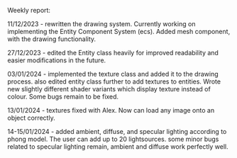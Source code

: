 Weekly report:

11/12/2023 - rewritten the drawing system. Currently working on implementing the Entity Component System (ecs). Added mesh component, with the drawing functionality.

27/12/2023 - edited the Entity class heavily for improved readability and easier modifications in the future.

03/01/2024 - implemented the texture class and added it to the drawing process. also edited entity class further to add textures to entities. Wrote new slightly different shader variants which display texture instead of colour. Some bugs remain to be fixed.

13/01/2024 - textures fixed with Alex. Now can load any image onto an object correctly.

14-15/01/2024 - added ambient, diffuse, and specular lighting according to phong model. The user can add up to 20 lightsources. some minor bugs related to specular lighting remain, ambient and diffuse work perfectly well.
